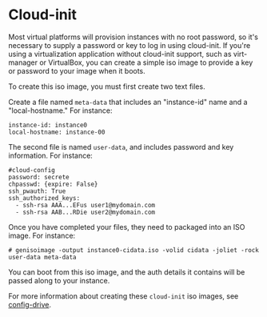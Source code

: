 Cloud-init
==========

Most virtual platforms will provision instances with no root password, so it's necessary to supply a
password or key to log in using cloud-init. If you're using a virtualization application without
cloud-init support, such as virt-manager or VirtualBox, you can create a simple iso image to provide
a key or password to your image when it boots.

To create this iso image, you must first create two text files.

Create a file named `meta-data` that includes an "instance-id" name and a "local-hostname." For instance:

    instance-id: instance0
    local-hostname: instance-00


The second file is named `user-data`, and includes password and key information. For instance:

    #cloud-config
    password: secrete
    chpasswd: {expire: False}
    ssh_pwauth: True
    ssh_authorized_keys:
      - ssh-rsa AAA...EFus user1@mydomain.com
      - ssh-rsa AAB...RDie user2@mydomain.com

Once you have completed your files, they need to packaged into an ISO image. For instance:

```
# genisoimage -output instance0-cidata.iso -volid cidata -joliet -rock user-data meta-data
```

You can boot from this iso image, and the auth details it contains will be passed along to your instance.

For more information about creating these `cloud-init` iso images, see [config-drive](http://cloudinit.readthedocs.org/en/latest/topics/datasources.html#config-drive).
